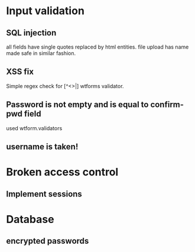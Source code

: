 # Input validation
## SQL injection
all fields have single quotes replaced by html entities.
file upload has name made safe in similar fashion.

## XSS fix
Simple regex check for [^<>|] wtforms validator.

## Password is not empty and is equal to confirm-pwd field
used wtform.validators

## username is taken!


# Broken access control
## Implement sessions


# Database
## encrypted passwords
